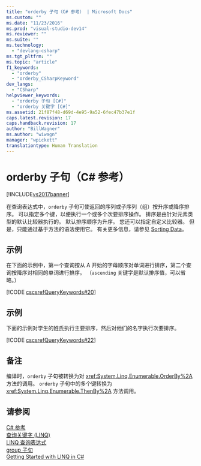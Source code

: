 ```yaml
---
title: "orderby 子句（C# 参考） | Microsoft Docs"
ms.custom: ""
ms.date: "11/23/2016"
ms.prod: "visual-studio-dev14"
ms.reviewer: ""
ms.suite: ""
ms.technology: 
  - "devlang-csharp"
ms.tgt_pltfrm: ""
ms.topic: "article"
f1_keywords: 
  - "orderby"
  - "orderby_CSharpKeyword"
dev_langs: 
  - "CSharp"
helpviewer_keywords: 
  - "orderby 子句 [C#]"
  - "orderby 关键字 [C#]"
ms.assetid: 21f87f48-d69d-4e95-9a52-6fec47b37e1f
caps.latest.revision: 17
caps.handback.revision: 17
author: "BillWagner"
ms.author: "wiwagn"
manager: "wpickett"
translationtype: Human Translation
---
```

# orderby 子句（C# 参考）
[!INCLUDE[vs2017banner](../../../csharp/includes/vs2017banner.md)]

在查询表达式中，`orderby` 子句可使返回的序列或子序列（组）按升序或降序排序。  可以指定多个键，以便执行一个或多个次要排序操作。  排序是由针对元素类型的默认比较器执行的。  默认排序顺序为升序。  您还可以指定自定义比较器。  但是，只能通过基于方法的语法使用它。  有关更多信息，请参见 [Sorting Data](../../../visual-basic/programming-guide/concepts/linq/sorting-data.md)。  
  
## 示例  
 在下面的示例中，第一个查询按从 A 开始的字母顺序对单词进行排序，第二个查询按降序对相同的单词进行排序。  （`ascending` 关键字是默认排序值，可以省略。）  
  
 [!CODE [cscsrefQueryKeywords#20](../CodeSnippet/VS_Snippets_VBCSharp/CsCsrefQueryKeywords#20)]  
  
## 示例  
 下面的示例对学生的姓氏执行主要排序，然后对他们的名字执行次要排序。  
  
 [!CODE [cscsrefQueryKeywords#22](../CodeSnippet/VS_Snippets_VBCSharp/CsCsrefQueryKeywords#22)]  
  
## 备注  
 编译时，`orderby` 子句被转换为对 <xref:System.Linq.Enumerable.OrderBy%2A> 方法的调用。  `orderby` 子句中的多个键转换为 <xref:System.Linq.Enumerable.ThenBy%2A> 方法调用。  
  
## 请参阅  
 [C\# 参考](../../../csharp/language-reference/index.md)   
 [查询关键字 \(LINQ\)](../../../csharp/language-reference/keywords/query-keywords.md)   
 [LINQ 查询表达式](../../../csharp/programming-guide/linq-query-expressions/index.md)   
 [group 子句](../../../csharp/language-reference/keywords/group-clause.md)   
 [Getting Started with LINQ in C\#](../../../csharp/programming-guide/concepts/linq/getting-started-with-linq.md)